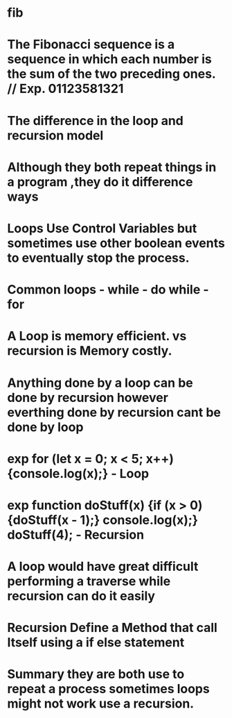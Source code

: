 
<!--  Big O Notation
Space Complexity O(n): The function creates an array fib that stores all Fibonacci numbers up to the nth element, so the space required grows linearly with 𝑛 .
 -->


# fib

# The Fibonacci sequence is a sequence in which each number is the sum of the two preceding ones. //  Exp. 01123581321


# The difference in the loop and recursion model

# Although they both repeat things in a program  ,they do it difference ways 

# Loops  Use Control Variables but sometimes use other boolean events to eventually stop the process.

#  Common loops - while - do while -for

# A Loop is memory efficient. vs  recursion is Memory costly.

# Anything done by a loop can be done by recursion however everthing done by recursion cant be done by loop

# exp  for (let x = 0; x < 5; x++) {console.log(x);} - Loop


# exp  function doStuff(x) {if (x > 0) {doStuff(x - 1);} console.log(x);}  doStuff(4); - Recursion


# A loop would have great difficult performing a traverse while recursion can do it easily 

# Recursion Define a Method that call Itself  using a if else statement 


# Summary they are both use to repeat a  process sometimes loops might not work use a recursion.


